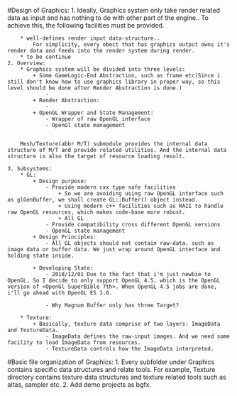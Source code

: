 #Design of Graphics:
    1. Ideally, Graphics system only take render related data as input and has nothing to do with other part of the engine..
    To achieve this, the following facilities must be provided.

        * well-defines render input data-structure..
            For simplicity, every obect that has graphics output owns it's render data and feeds into the render system during render.
        * to be continue
    2. Overview:
        * Graphics system will be divided into three levels:
            + Some GameLogic-End Abstraction, such as frame etc(Since i still don't know how to use graphics library in proper way, so this level should be done after Render Abstraction is done.)
                -
            + Render Abstraction:
                -
            + OpenGL Wrapper and State Management:
                - Wrapper of raw OpenGL interface
                - OpenGl state management


        Mesh/Texture(abbr M/T) submodule provides the internal data structure of M/T and provide related utilities. And the internal data structure is also the target of resource loading result.

    3. Subsystems:
        * GL:
            + Design purpose:
                - Provide modern cxx type safe facilities
                    + So we are avoiding using raw OpenGL interface such as glGenBuffer, we shall create GL::Buffer() object instead.
                    + Using modern c++ facilities such as RAII to handle raw OpenGL resources, which makes code-base more robust.
                    + All GL
                - Provide compatibility cross different OpenGL versions
                - OpenGL state management
            + Design Principles:
                - All GL objects should not contain raw-data. such as image data or buffer data. We just wrap around OpenGL interface and holding state inside.

            + Developing State:
                - 2018/12/01 Due to the fact that i'm just newbie to OpenGL, So I decide to only support OpenGL 4.5, which is the OpenGL version of <OpenGl SuperBible 7th>. When OpenGL 4.5 jobs are done, i'll go ahead with OpenGL ES 3.0.

                - Why Magnum Buffer only has three Target?

        * Texture:
            + Basically, texture data comprise of two layers: ImageData and TextureData.
                - ImageData defines the raw-input images. And we need some facility to load ImageData from resources.
                - TextureData controls how the ImageData interpreted.

#Basic file organization of Graphics:
    1. Every subfolder under Graphics contains specific data structures and relate tools.
        For example, Texture directory contains texture data structures and texture related tools such as altas, sampler etc.
    2. Add demo projects as bgfx.

